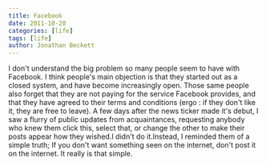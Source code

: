 ```yaml
---
title: Facebook
date: 2011-10-20
categories: [life]
tags: [life]
author: Jonathan Beckett
---
```


I don't understand the big problem so many people seem to have with Facebook. I think people's main objection is that they started out as a closed system, and have become increasingly open. Those same people also forget that they are not paying for the service Facebook provides, and that they have agreed to their terms and conditions (ergo : if they don't like it, they are free to leave). A few days after the news ticker made it's debut, I saw a flurry of public updates from acquaintances, requesting anybody who knew them click this, select that, or change the other to make their posts appear how they wished.I didn't do it.Instead, I reminded them of a simple truth; If you don't want something seen on the internet, don't post it on the internet. It really is that simple.